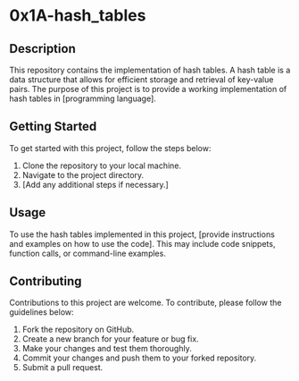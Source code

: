 # 0x1A-hash_tables

## Description

This repository contains the implementation of hash tables. A hash table is a data structure that allows for efficient storage and retrieval of key-value pairs. The purpose of this project is to provide a working implementation of hash tables in [programming language].

## Getting Started

To get started with this project, follow the steps below:

1. Clone the repository to your local machine.
2. Navigate to the project directory.
3. [Add any additional steps if necessary.]

## Usage

To use the hash tables implemented in this project, [provide instructions and examples on how to use the code]. This may include code snippets, function calls, or command-line examples.

## Contributing

Contributions to this project are welcome. To contribute, please follow the guidelines below:

1. Fork the repository on GitHub.
2. Create a new branch for your feature or bug fix.
3. Make your changes and test them thoroughly.
4. Commit your changes and push them to your forked repository.
5. Submit a pull request.
